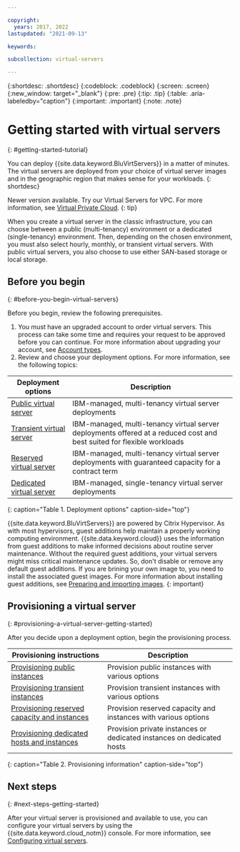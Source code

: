 ```yaml
---

copyright:
  years: 2017, 2022
lastupdated: "2021-09-13"

keywords: 

subcollection: virtual-servers

---
```


{:shortdesc: .shortdesc}
{:codeblock: .codeblock}
{:screen: .screen}
{:new_window: target="_blank"}
{:pre: .pre}
{:tip: .tip}
{:table: .aria-labeledby="caption"}
{:important: .important}
{:note: .note}

# Getting started with virtual servers
{: #getting-started-tutorial}

You can deploy {{site.data.keyword.BluVirtServers}} in a matter of minutes. The virtual servers are deployed from your choice of virtual server images and in the geographic region that makes sense for your workloads.
{: shortdesc}

Newer version available. Try our Virtual Servers for VPC. For more information, see [Virtual Private Cloud](/docs/vpc?topic=vpc-getting-started).
{: tip}

When you create a virtual server in the classic infrastructure, you can choose between a public (multi-tenancy) environment or a dedicated (single-tenancy) environment. Then, depending on the chosen environment, you must also select hourly, monthly, or transient virtual servers. With public virtual servers, you also choose to use either SAN-based storage or local storage.

## Before you begin
{: #before-you-begin-virtual-servers}

Before you begin, review the following prerequisites.

1. You must have an upgraded account to order virtual servers. This process can take some time and requires your request to be approved before you can continue. For more information about upgrading your account, see [Account types](/docs/account?topic=account-accounts).
2. Review and choose your deployment options. For more information, see the following topics:

|              Deployment options                           |  Description                                        |
| --------------------------------------------------------- | --------------------------------------------------- |
|[Public virtual server](/docs/virtual-servers?topic=virtual-servers-about-public-virtual-servers)            | IBM-managed, multi-tenancy virtual server deployments|
|[Transient virtual server](/docs/virtual-servers?topic=virtual-servers-about-vs-transient)| IBM-managed, multi-tenancy virtual server deployments offered at a reduced cost and best suited for flexible workloads |
|[Reserved virtual server](/docs/virtual-servers?topic=virtual-servers-about-reserved-virtual-servers)  | IBM-managed, multi-tenancy virtual server deployments with guaranteed capacity for a contract term |
|[Dedicated virtual server](/docs/virtual-servers?topic=virtual-servers-dedicated-virtual-servers)      | IBM-managed, single-tenancy virtual server deployments            |
{: caption="Table 1. Deployment options" caption-side="top"}   

{{site.data.keyword.BluVirtServers}} are powered by Citrix Hypervisor. As with most hypervisors, guest additions help maintain a properly working computing environment. {{site.data.keyword.cloud}} uses the information from guest additions to make informed decisions about routine server maintenance. Without the required guest additions, your virtual servers might miss critical maintenance updates. So, don't disable or remove any default guest additions. If you are brining your own image to, you need to install the associated guest images. For more information about installing guest additions, see [Preparing and importing images](/docs/image-templates?topic=image-templates-preparing-and-importing-images).
{: important}

## Provisioning a virtual server
{: #provisioning-a-virtual-server-getting-started}

After you decide upon a deployment option, begin the provisioning process.

|              Provisioning instructions                                         |  Description                                            |
| -------------------------------------------------------------------------- | ------------------------------------------------------- |
|[Provisioning public instances](/docs/virtual-servers?topic=virtual-servers-ordering-vs-public)                | Provision public instances with various options             |
|[Provisioning transient instances](/docs/virtual-servers?topic=virtual-servers-ordering-vs-transient)                | Provision transient instances with various options            |
|[Provisioning reserved capacity and instances](/docs/virtual-servers?topic=virtual-servers-provisioning-reserved-capacity-and-instances)            | Provision reserved capacity and instances with various options |
|[Provisioning dedicated hosts and instances](/docs/virtual-servers?topic=virtual-servers-dedicated-hosts-and-dedicated-instances) | Provision private instances or dedicated instances on dedicated hosts|
{: caption="Table 2. Provisioning information" caption-side="top"}

## Next steps
{: #next-steps-getting-started}

After your virtual server is provisioned and available to use, you can configure your virtual servers by using the
{{site.data.keyword.cloud_notm}} console. For more information, see [Configuring virtual servers](/docs/virtual-servers?topic=virtual-servers-configuring-virtual-servers).
